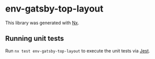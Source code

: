 # env-gatsby-top-layout

This library was generated with [Nx](https://nx.dev).

## Running unit tests

Run `nx test env-gatsby-top-layout` to execute the unit tests via [Jest](https://jestjs.io).
